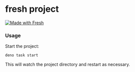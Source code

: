 # fresh project

[![Made with Fresh](https://fresh.deno.dev/fresh-badge.svg)](https://fresh.deno.dev)

### Usage

Start the project:

```
deno task start
```

This will watch the project directory and restart as necessary.
